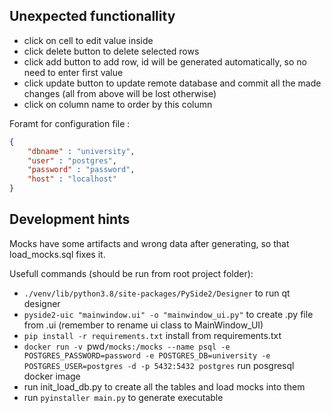 ## Unexpected functionallity

- click on cell to edit value inside
- click delete button to delete selected rows
- click add button to add row, id will be generated automatically, so no need to enter first value
- click update button to update remote database and commit all the made changes (all from above will be lost otherwise)
- click on column name to order by this column

Foramt for configuration file :

```json
{
    "dbname" : "university", 
    "user" : "postgres", 
    "password" : "password", 
    "host" : "localhost"
}
```

## Development hints

Mocks have some artifacts and wrong data after generating, so that load_mocks.sql fixes it.

Usefull commands (should be run from root project folder):

- `./venv/lib/python3.8/site-packages/PySide2/Designer` to run qt designer
- `pyside2-uic "mainwindow.ui" -o "mainwindow_ui.py"` to create .py file from .ui (remember to rename ui class  to MainWindow_UI)
- `pip install -r requirements.txt` install from requirements.txt
- `docker run -v `pwd`/mocks:/mocks --name psql -e POSTGRES_PASSWORD=password -e POSTGRES_DB=university -e POSTGRES_USER=postgres -d -p 5432:5432 postgres` run posgresql docker image
- run init_load_db.py to create all the tables and load mocks into them
- run `pyinstaller main.py` to generate executable
